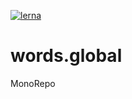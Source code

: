 [![lerna](https://img.shields.io/badge/maintained%20with-lerna-cc00ff.svg)](https://lernajs.io/)
# words.global
MonoRepo
